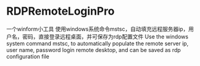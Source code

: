 # RDPRemoteLoginPro
一个winform小工具
使用windows系统命令mstsc，自动填充远程服务器ip，用户名，密码，直接登录远程桌面，并可保存为rdp配置文件
Use the windows system command mstsc, to automatically populate the remote server ip, user name, password login remote desktop, and can be saved as rdp configuration file
